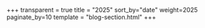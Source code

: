 +++
transparent = true
title = "2025"
sort_by="date"
weight=2025
paginate_by=10
template = "blog-section.html"
+++
